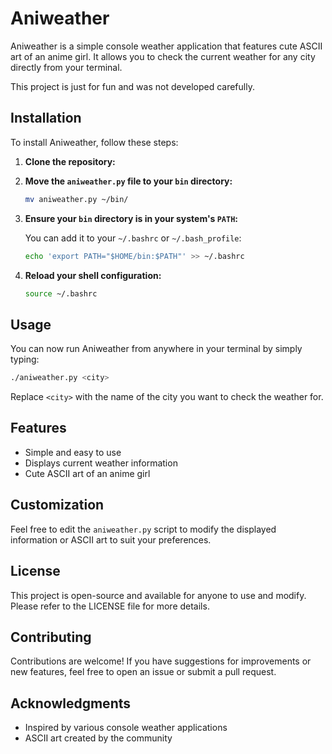 # Aniweather

Aniweather is a simple console weather application that features cute ASCII art of an anime girl. It allows you to check the current weather for any city directly from your terminal.

This project is just for fun and was not developed carefully.

## Installation

To install Aniweather, follow these steps:

1. **Clone the repository:**

2. **Move the `aniweather.py` file to your `bin` directory:**

   ```bash
   mv aniweather.py ~/bin/
   ```

3. **Ensure your `bin` directory is in your system's `PATH`:**

   You can add it to your `~/.bashrc` or `~/.bash_profile`:

   ```bash
   echo 'export PATH="$HOME/bin:$PATH"' >> ~/.bashrc
   ```

4. **Reload your shell configuration:**

   ```bash
   source ~/.bashrc
   ```

## Usage

You can now run Aniweather from anywhere in your terminal by simply typing:

```bash
./aniweather.py <city>
```

Replace `<city>` with the name of the city you want to check the weather for.

## Features

- Simple and easy to use
- Displays current weather information
- Cute ASCII art of an anime girl

## Customization

Feel free to edit the `aniweather.py` script to modify the displayed information or ASCII art to suit your preferences.

## License

This project is open-source and available for anyone to use and modify. Please refer to the LICENSE file for more details.

## Contributing

Contributions are welcome! If you have suggestions for improvements or new features, feel free to open an issue or submit a pull request.

## Acknowledgments

- Inspired by various console weather applications
- ASCII art created by the community
